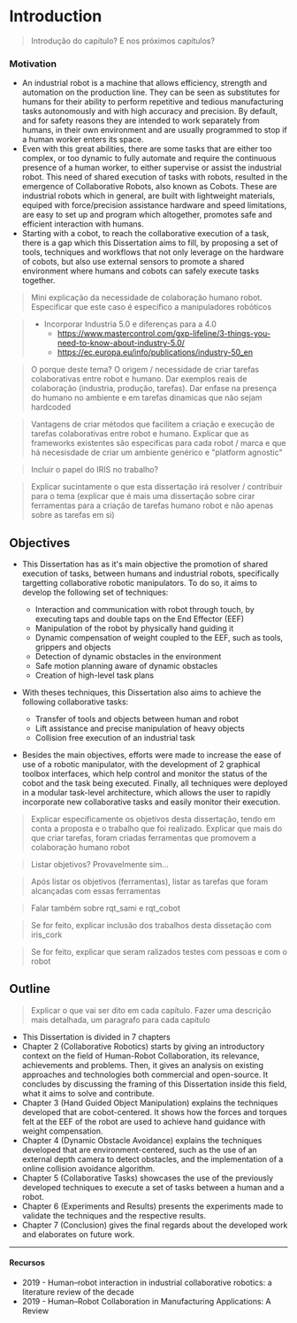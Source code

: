 # Introduction

> Introdução do capítulo? E nos próximos capítulos?

### Motivation

- An industrial robot is a machine that allows efficiency, strength and automation on the production line. They can be seen as substitutes for humans for their ability to perform repetitive and tedious manufacturing tasks autonomously and with high accuracy and precision. By default, and for safety reasons they are intended to work separately from humans, in their own environment and are usually programmed to stop if a human worker enters its space.
- Even with this great abilities, there are some tasks that are either too complex, or too dynamic to fully automate and require the continuous presence of a human worker, to either supervise or assist the industrial robot. This need of shared execution of tasks with robots, resulted in the emergence of Collaborative Robots, also known as Cobots. These are industrial robots which in general, are built with lightweight materials, equiped with force/precision assistance hardware and speed limitations, are easy to set up and program which altogether, promotes safe and efficient interaction  with humans.
- Starting with a cobot, to reach the collaborative execution of a task, there is a gap which this Dissertation aims to fill, by proposing a set of tools, techniques and workflows that not only leverage on the hardware of cobots, but also use external sensors to promote a shared environment where humans and cobots can safely execute tasks together.



> Mini explicação da necessidade de colaboração humano robot. Especificar que este caso é especifico a manipuladores robóticos

> - Incorporar Industria 5.0 e diferenças para a 4.0 
>   - https://www.mastercontrol.com/gxp-lifeline/3-things-you-need-to-know-about-industry-5.0/
>   - https://ec.europa.eu/info/publications/industry-50_en

> O porque deste tema? O origem / necessidade de criar tarefas colaborativas entre robot e humano. Dar exemplos reais de colaboração (industria, produção, tarefas). Dar enfase na presença do humano no ambiente e em tarefas dinamicas que não sejam hardcoded

> Vantagens de criar métodos que facilitem a criação e execução de tarefas colaborativas entre robot e humano. Explicar que as frameworks existentes são especificas para cada robot / marca e que há necesisdade de criar um ambiente genérico e "platform agnostic"

> Incluir o papel do IRIS no trabalho?

> Explicar sucintamente o que esta dissertação irá resolver / contribuir para o tema (explicar que é mais uma dissertação sobre cirar ferramentas para a criação de tarefas humano robot e não apenas sobre as tarefas em si)

## Objectives

- This Dissertation has as it's main objective the promotion of shared execution of tasks, between humans and industrial robots, specifically targetting collaborative robotic manipulators. To do so, it aims to develop the following set of techniques:
  - Interaction and communication with robot through touch, by executing taps and double taps on the End Effector (EEF)
  - Manipulation of the robot by physically hand guiding it
  - Dynamic compensation of weight coupled to the EEF, such as tools, grippers and objects
  - Detection of dynamic obstacles in the environment
  - Safe motion planning aware of dynamic obstacles
  - Creation of high-level task plans

- With theses techniques, this Dissertation also aims to achieve the following collaborative tasks:
  - Transfer of tools and objects between human and robot
  - Lift assistance and precise manipulation of heavy objects
  - Collision free execution of an industrial task
- Besides the main objectives, efforts were made to increase the ease of use of a robotic manipulator, with the development of 2 graphical toolbox interfaces, which help control and monitor the status of the cobot and the task being executed. Finally, all techniques were deployed in a modular task-level architecture, which allows the user to rapidly incorporate new collaborative tasks and easily monitor their execution.



> Explicar especificamente os objetivos desta dissertação, tendo em conta a proposta e o trabalho que foi realizado. Explicar que mais do que criar tarefas, foram criadas ferramentas que promovem a colaboração humano robot

> Listar objetivos? Provavelmente sim...

> Após listar os objetivos (ferramentas), listar as tarefas que foram alcançadas com essas ferramentas

> Falar também sobre rqt_sami e rqt_cobot

> Se for feito, explicar inclusão dos trabalhos desta dissetação com iris_cork

> Se for feito, explicar que seram ralizados testes com pessoas e com o robot

## Outline

>  Explicar o que vai ser dito em cada capítulo. Fazer uma descrição mais detalhada, um paragrafo para cada capitulo

- This Dissertation is divided in 7 chapters
- Chapter 2 (Collaborative Robotics) starts by giving an introductory context on the field of Human-Robot Collaboration, its relevance, achievements and problems. Then, it gives an analysis on existing approaches and technologies both commercial and open-source. It concludes by discussing the framing of this Dissertation inside this field, what it aims to solve and contribute.
- Chapter 3 (Hand Guided Object Manipulation) explains the techniques developed that are cobot-centered. It shows how the forces and torques felt at the EEF of the robot are used to achieve hand guidance with weight compensation.
- Chapter 4 (Dynamic Obstacle Avoidance) explains the techniques developed that are environment-centered, such as the use of an external depth camera to detect obstacles, and the implementation of a online collision avoidance algorithm.
- Chapter 5 (Collaborative Tasks) showcases the use of the previously developed techniques to execute a set of tasks between a human and a robot.
- Chapter 6 (Experiments and Results) presents the experiments made to validate the techniques and the respective results.
- Chapter 7 (Conclusion) gives the final regards about the developed work and elaborates on future work.



****

#### Recursos

- 2019 - Human–robot interaction in industrial collaborative robotics: a literature review of the decade
- 2019 - Human–Robot Collaboration in Manufacturing Applications: A Review

